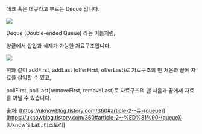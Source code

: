 데크 혹은 데큐라고 부르는 Deque 입니다.

![](https://blog.kakaocdn.net/dn/bMTwpb/btsnEoLrJuX/BizIzfeUKIkW1bxUNl72F1/img.png)

Deque (Double-ended Queue) 라는 이름처럼,

양끝에서 삽입과 삭제가 가능한 자료구조입니다.

![](https://blog.kakaocdn.net/dn/VVgls/btsnF5KXQlc/zFgbnX81xiNAmjZk0o1u01/img.png)

위와 같이 addFirst, addLast (offerFirst, offerLast)로 자료구조의 맨 처음과 끝에 자료를 삽입할 수 있고,

pollFirst, pollLast(removeFirst, removeLast)로 자료구조의 맨 처음과 끝에서 자료를 꺼낼 수 있습니다.

출처: [https://uknowblog.tistory.com/360#article-2--큐-(queue)](https://uknowblog.tistory.com/360#article-2--%ED%81%90-(queue)) [Uknow's Lab.:티스토리]